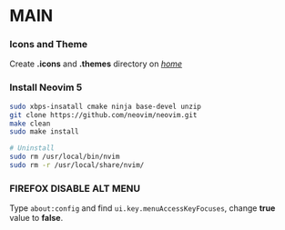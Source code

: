 # MAIN

### Icons and Theme

Create __.icons__ and __.themes__ directory on [_home_](_home_)



### Install Neovim 5

```bash
sudo xbps-insatall cmake ninja base-devel unzip
git clone https://github.com/neovim/neovim.git
make clean
sudo make install

# Uninstall
sudo rm /usr/local/bin/nvim
sudo rm -r /usr/local/share/nvim/
```

### FIREFOX DISABLE ALT MENU

Type `about:config` and find `ui.key.menuAccessKeyFocuses`, change __true__ value to __false__.
